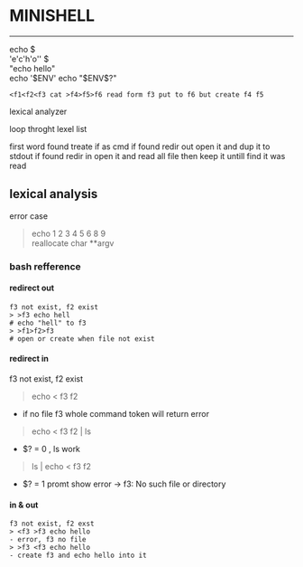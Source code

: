 # MINISHELL
---

echo $  
'e'c'h'o'' $  
"echo hello"  
echo '$ENV'  
echo "$ENV$?"  

```
<f1<f2<f3 cat >f4>f5>f6 read form f3 put to f6 but create f4 f5
```


lexical analyzer


loop throght lexel list 

first word found treate if as cmd
if found redir out open it and dup it to stdout
if found redir in open it and read all file then keep it untill find it was read



## lexical analysis

error case 
> echo 1 2 3 4 5 6 8 9  
> reallocate char **argv  

### bash refference
#### redirect out

```
f3 not exist, f2 exist  
> >f3 echo hell  
# echo "hell" to f3  
> >f1>f2>f3  
# open or create when file not exist
```

#### redirect in  

f3 not exist, f2 exist  
> echo < f3 f2  
- if no file f3 whole command token will return error  
> echo < f3 f2 | ls  
- $? = 0 , ls work  
> ls | echo < f3 f2  
- $? = 1 promt show error -> f3: No such file or directory 


#### in & out  
```
f3 not exist, f2 exst
> <f3 >f3 echo hello
- error, f3 no file
> >f3 <f3 echo hello
- create f3 and echo hello into it
```

